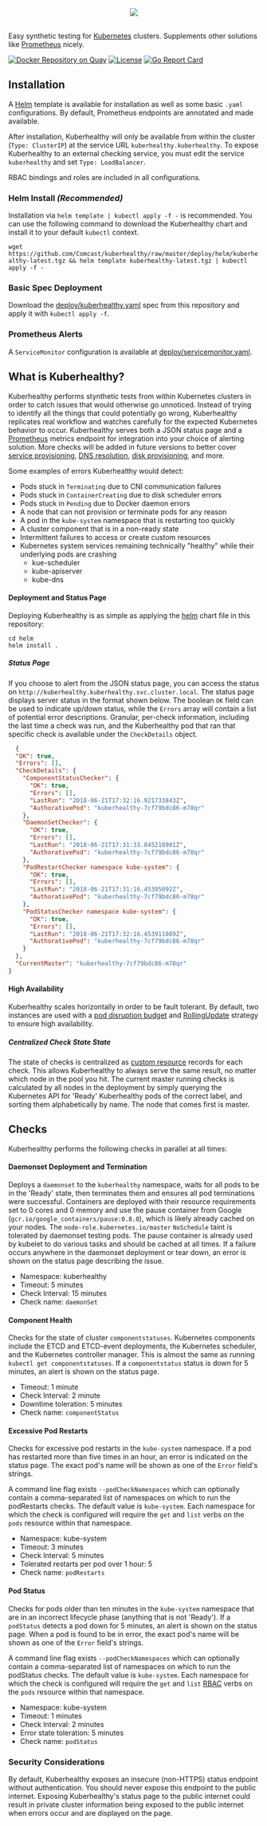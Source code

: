 <center><img src="https://github.com/Comcast/kuberhealthy/blob/master/images/kuberhealthy.png?raw=true"></center><br />

Easy synthetic testing for [Kubernetes](https://kubernetes.io) clusters.  Supplements other solutions like [Prometheus](https://prometheus.io/) nicely.

[![Docker Repository on Quay](https://quay.io/repository/comcast/kuberhealthy/status "Kuberhealthy Docker Repository on Quay")](https://quay.io/repository/comcast/kuberhealthy)
[![License](https://img.shields.io/badge/License-Apache%202.0-blue.svg)](https://opensource.org/licenses/Apache-2.0)
[![Go Report Card](https://goreportcard.com/badge/github.com/Comcast/kuberhealthy)](https://goreportcard.com/report/github.com/Comcast/kuberhealthy)

## Installation

A [Helm](https://helm.sh) template is available for installation as well as some basic `.yaml` configurations.  By default, Prometheus endpoints are annotated and made available.

After installation, Kuberhealthy will only be available from within the cluster (`Type: ClusterIP`) at the service URL `kuberhealthy.kuberhealthy`.  To expose Kuberhealthy to an external checking service, you must edit the service `kuberhealthy` and set `Type: LoadBalancer`.

RBAC bindings and roles are included in all configurations.

### Helm Install _(Recommended)_

Installation via `helm template | kubectl apply -f -` is recommended.  You can use the following command to download the Kuberhealthy chart and install it to your default `kubectl` context.

`wget https://github.com/Comcast/kuberhealthy/raw/master/deploy/helm/kuberhealthy-latest.tgz && helm template kuberhealthy-latest.tgz | kubectl apply -f -`

### Basic Spec Deployment

Download the [deploy/kuberhealthy.yaml](https://raw.githubusercontent.com/Comcast/kuberhealthy/master/deploy/kuberhealthy.yaml) spec from this repository and apply it with `kubectl apply -f`.

### Prometheus Alerts

A `ServiceMonitor` configuration is available at [deploy/servicemonitor.yaml](https://raw.githubusercontent.com/Comcast/kuberhealthy/master/deploy/servicemonitor.yaml).


## What is Kuberhealthy?

Kuberhealthy performs stynthetic tests from within Kubernetes clusters in order to catch issues that would otherwise go unnoticed.  Instead of trying to identify all the things that could potentially go wrong, Kuberhealthy replicates real workflow and watches carefully for the expected Kubernetes behavior to occur.  Kuberhealthy serves both a JSON status page and a [Prometheus](https://prometheus.io/) metrics endpoint for integration into your choice of alerting solution.  More checks will be added in future versions to better cover [service provisioning](https://github.com/Comcast/kuberhealthy/issues/11), [DNS resolution](https://github.com/Comcast/kuberhealthy/issues/16), [disk provisioning](https://github.com/Comcast/kuberhealthy/issues/9), and more.

Some examples of errors Kuberhealthy would detect:

- Pods stuck in `Terminating` due to CNI communication failures
- Pods stuck in `ContainerCreating` due to disk scheduler errors
- Pods stuck in `Pending` due to Docker daemon errors
- A node that can not provision or terminate pods for any reason
- A pod in the `kube-system` namespace that is restarting too quickly
- A cluster component that is in a non-ready state
- Intermittent failures to access or create custom resources
- Kubernetes system services remaining technically "healthy" while their underlying pods are crashing
  - kue-scheduler
  - kube-apiserver
  - kube-dns

#### Deployment and Status Page

Deploying Kuberhealthy is as simple as applying the [helm](https://helm.sh/) chart file in this repository:

```
cd helm
helm install .
```

##### Status Page

If you choose to alert from the JSON status page, you can access the status on `http://kuberhealthy.kuberhealthy.svc.cluster.local`.  The status page displays server status in the format shown below.  The boolean `OK` field can be used to indicate up/down status, while the `Errors` array will contain a list of potential error descriptions.  Granular, per-check information, including the last time a check was run, and the Kuberhealthy pod that ran that specific check is available under the `CheckDetails` object.

```json
  {
  "OK": true,
  "Errors": [],
  "CheckDetails": {
    "ComponentStatusChecker": {
      "OK": true,
      "Errors": [],
      "LastRun": "2018-06-21T17:32:16.921733843Z",
      "AuthorativePod": "kuberhealthy-7cf79bdc86-m78qr"
    },
    "DaemonSetChecker": {
      "OK": true,
      "Errors": [],
      "LastRun": "2018-06-21T17:31:33.845218901Z",
      "AuthorativePod": "kuberhealthy-7cf79bdc86-m78qr"
    },
    "PodRestartChecker namespace kube-system": {
      "OK": true,
      "Errors": [],
      "LastRun": "2018-06-21T17:31:16.45395092Z",
      "AuthorativePod": "kuberhealthy-7cf79bdc86-m78qr"
    },
    "PodStatusChecker namespace kube-system": {
      "OK": true,
      "Errors": [],
      "LastRun": "2018-06-21T17:32:16.453911089Z",
      "AuthorativePod": "kuberhealthy-7cf79bdc86-m78qr"
    }
  },
  "CurrentMaster": "kuberhealthy-7cf79bdc86-m78qr"
}
```

#### High Availability

Kuberhealthy scales horizontally in order to be fault tolerant.  By default, two instances are used with a [pod disruption budget](https://kubernetes.io/docs/tasks/run-application/configure-pdb/) and [RollingUpdate](https://kubernetes.io/docs/tasks/run-application/rolling-update-replication-controller/) strategy to ensure high availability.  

##### Centralized Check State State

The state of checks is centralized as [custom resource](https://kubernetes.io/docs/concepts/extend-kubernetes/api-extension/custom-resources/) records for each check.  This allows Kuberhealthy to always serve the same result, no matter which node in the pool you hit.  The current master running checks is calculated by all nodes in the deployment by simply querying the Kubernetes API for 'Ready' Kuberhealthy pods of the correct label, and sorting them alphabetically by name.  The node that comes first is master.

## Checks

Kuberhealthy performs the following checks in parallel at all times:

#### Daemonset Deployment and Termination

Deploys a `daemonset` to the `kuberhealthy` namespace, waits for all pods to be in the 'Ready' state, then terminates them and ensures all pod terminations were successful.  Containers are deployed with their resource requirements set to 0 cores and 0 memory and use the pause container from Google (`gcr.io/google_containers/pause:0.8.0`), which is likely already cached on your nodes.  The `node-role.kubernetes.io/master` `NoSchedule` taint is tolerated by daemonset testing pods.  The pause container is already used by kubelet to do various tasks and should be cached at all times.  If a failure occurs anywhere in the daemonset deployment or tear down, an error is shown on the status page describing the issue.

- Namespace: kuberhealthy
- Timeout: 5 minutes
- Check Interval: 15 minutes
- Check name: `daemonSet`

#### Component Health

Checks for the state of cluster `componentstatuses`.  Kubernetes components include the ETCD and ETCD-event deployments, the Kubernetes scheduler, and the Kubernetes controller manager.  This is almost the same as running `kubectl get componentstatuses`.  If a `componentstatus` status is down for 5 minutes, an alert is shown on the status page.

- Timeout: 1 minute
- Check Interval: 2 minute
- Downtime toleration: 5 minutes
- Check name: `componentStatus`

#### Excessive Pod Restarts

Checks for excessive pod restarts in the `kube-system` namespace.  If a pod has restarted more than five times in an hour, an error is indicated on the status page.  The exact pod's name will be shown as one of the `Error` field's strings.

A command line flag exists `--podCheckNamespaces` which can optionally contain a comma-separated list of namespaces on which to run the podRestarts checks.  The default value is `kube-system`.  Each namespace for which the check is configured will require the `get` and `list` verbs on the `pods` resource within that namespace.

- Namespace: kube-system
- Timeout: 3 minutes
- Check Interval: 5 minutes
- Tolerated restarts per pod over 1 hour: 5
- Check name: `podRestarts`  

#### Pod Status

Checks for pods older than ten minutes in the `kube-system` namespace that are in an incorrect lifecycle phase (anything that is not 'Ready').  If a `podStatus` detects a pod down for 5 minutes, an alert is shown on the status page. When a pod is found to be in error, the exact pod's name will be shown as one of the `Error` field's strings.

A command line flag exists `--podCheckNamespaces` which can optionally contain a comma-separated list of namespaces on which to run the podStatus checks.  The default value is `kube-system`.  Each namespace for which the check is configured will require the `get` and `list` [RBAC](https://kubernetes.io/docs/reference/access-authn-authz/rbac/) verbs on the `pods` resource within that namespace.

- Namespace: kube-system
- Timeout: 1 minutes
- Check Interval: 2 minutes
- Error state toleration: 5 minutes
- Check name: `podStatus`

### Security Considerations

By default, Kuberhealthy exposes an insecure (non-HTTPS) status endpoint without authentication. You should never expose this endpoint to the public internet. Exposing Kuberhealthy's status page to the public internet could result in private cluster information being exposed to the public internet when errors occur and are displayed on the page.
